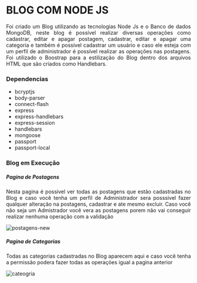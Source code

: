 # BLOG COM NODE JS

<p align="justify">
Foi criado um Blog utilizando as tecnologias Node Js e o Banco de dados MongoDB, neste blog é possível realizar diversas operações como cadastrar, editar e apagar postagem, cadastrar, editar e apagar uma categoria e também é possível cadastrar um usuário e caso ele esteja com um perfil de administrador é possível realizar as operações nas postagens. Foi utilizado o Boostrap para a estilização do Blog dentro dos arquivos HTML que são criados como Handlebars.
</p>


<h3>Dependencias</h3>

- bcryptjs
- body-parser
- connect-flash
- express
- express-handlebars
- express-session
- handlebars
- mongoose
- passport
- passport-local


<h3>Blog em Execução</h3>


<h5>Pagina de Postagens</h5>
<p align="justify">Nesta pagina é possivel ver todas as postagens que estão cadastradas no Blog e caso você tenha um perfil de Administrador sera posssivel fazer qualquer alteração na postagens, cadastrar e ate mesmo excluir. Caso você não seja um Admistrador você vera as postagens porem não vai conseguir realizar nenhuma operação com a validação</p>

![postagens-new](https://user-images.githubusercontent.com/42179077/80864914-47efd000-8c5c-11ea-99e5-3cdbfd6f440f.gif)

<h5>Pagina de Categorias</h5>

<p align="justify">Todas as categorias cadastradas no Blog aparecem aqui e caso você tenha a permissão podera fazer todas as operações igual a pagina anterior</p>

![cateogria](https://user-images.githubusercontent.com/42179077/80864915-49b99380-8c5c-11ea-9e94-d58be81cee61.gif)


